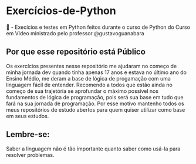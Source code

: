 # Exercícios-de-Python
📜 - Execícios e testes em Python feitos durante o curso de Python do Curso em Video ministrado pelo professor @gustavoguanabara 

## Por que esse repositório está Público
Os exercícios presentes nesse repositório me ajudaram no começo de minha jornada dev quando tinha apenas 17 anos e estava no último ano do Ensino Médio, me deram a base de lógica de progamação com uma linguagem fácil de entender. Recomendo a todos que estão ainda no começo de sua trajetória se aprofundar o máximo possível nos fundamentos de lógica de programação, pois será sua base em tudo que fará na sua jornada de programação. Por esse motivo mantenho todos os meus repositórios de estudo abertos para quem quiser utilizar como base em seus estudos. 

## Lembre-se: 
Saber a linguagem não é tão importante quanto saber como usá-la para resolver problemas.
